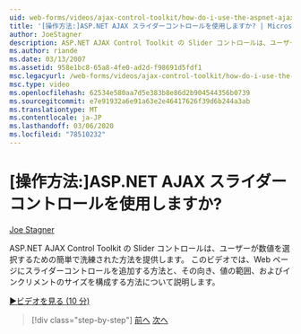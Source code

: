 ```yaml
---
uid: web-forms/videos/ajax-control-toolkit/how-do-i-use-the-aspnet-ajax-slider-control
title: '[操作方法:]ASP.NET AJAX スライダーコントロールを使用しますか? | Microsoft Docs'
author: JoeStagner
description: ASP.NET AJAX Control Toolkit の Slider コントロールは、ユーザーが数値を選択するための簡単で洗練された方法を提供します。 このビデオでは、ad...
ms.author: riande
ms.date: 03/13/2007
ms.assetid: 958e1bc8-65a8-4fe0-ad2d-f98691d5fdf1
msc.legacyurl: /web-forms/videos/ajax-control-toolkit/how-do-i-use-the-aspnet-ajax-slider-control
msc.type: video
ms.openlocfilehash: 62534e580aa7d5e383b8e86d2b904544356b0739
ms.sourcegitcommit: e7e91932a6e91a63e2e46417626f39d6b244a3ab
ms.translationtype: MT
ms.contentlocale: ja-JP
ms.lasthandoff: 03/06/2020
ms.locfileid: "78510232"
---
```

# <a name="how-do-i-use-the-aspnet-ajax-slider-control"></a>[操作方法:]ASP.NET AJAX スライダーコントロールを使用しますか?

[Joe Stagner](https://github.com/JoeStagner)

ASP.NET AJAX Control Toolkit の Slider コントロールは、ユーザーが数値を選択するための簡単で洗練された方法を提供します。 このビデオでは、Web ページにスライダーコントロールを追加する方法と、その向き、値の範囲、およびインクリメントのサイズを構成する方法について説明します。

[&#9654;ビデオを見る (10 分)](https://channel9.msdn.com/Blogs/ASP-NET-Site-Videos/how-do-i-use-the-aspnet-ajax-slider-control)

> [!div class="step-by-step"]
> [前へ](how-do-i-use-the-aspnet-ajax-confirmbutton-extender.md)
> [次へ](how-do-i-use-the-aspnet-ajax-autocomplete-control.md)
